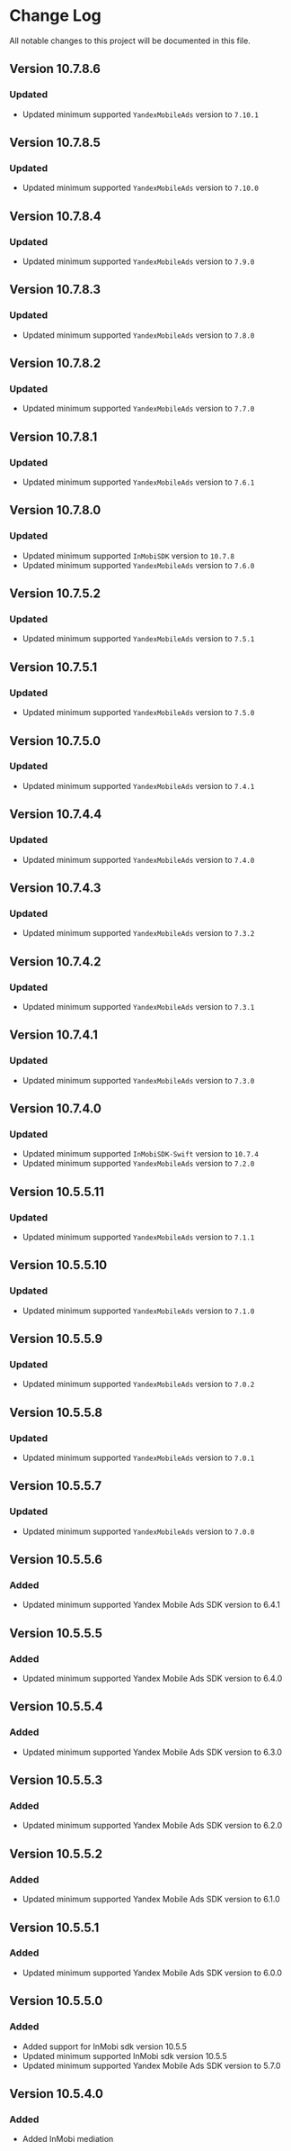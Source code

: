 # Change Log

All notable changes to this project will be documented in this file.

## Version 10.7.8.6

### Updated

- Updated minimum supported `YandexMobileAds` version to `7.10.1`

## Version 10.7.8.5

### Updated

- Updated minimum supported `YandexMobileAds` version to `7.10.0`

## Version 10.7.8.4

### Updated

- Updated minimum supported `YandexMobileAds` version to `7.9.0`

## Version 10.7.8.3

### Updated

- Updated minimum supported `YandexMobileAds` version to `7.8.0`

## Version 10.7.8.2

### Updated

- Updated minimum supported `YandexMobileAds` version to `7.7.0`

## Version 10.7.8.1

### Updated

- Updated minimum supported `YandexMobileAds` version to `7.6.1`

## Version 10.7.8.0

### Updated

- Updated minimum supported `InMobiSDK` version to `10.7.8`
- Updated minimum supported `YandexMobileAds` version to `7.6.0`

## Version 10.7.5.2

### Updated

- Updated minimum supported `YandexMobileAds` version to `7.5.1`

## Version 10.7.5.1

### Updated

- Updated minimum supported `YandexMobileAds` version to `7.5.0`

## Version 10.7.5.0

### Updated

- Updated minimum supported `YandexMobileAds` version to `7.4.1`

## Version 10.7.4.4

### Updated

- Updated minimum supported `YandexMobileAds` version to `7.4.0`

## Version 10.7.4.3

### Updated

- Updated minimum supported `YandexMobileAds` version to `7.3.2`

## Version 10.7.4.2

### Updated

- Updated minimum supported `YandexMobileAds` version to `7.3.1`

## Version 10.7.4.1

### Updated

- Updated minimum supported `YandexMobileAds` version to `7.3.0`

## Version 10.7.4.0

### Updated

- Updated minimum supported `InMobiSDK-Swift` version to `10.7.4`
- Updated minimum supported `YandexMobileAds` version to `7.2.0`

## Version 10.5.5.11

### Updated

- Updated minimum supported `YandexMobileAds` version to `7.1.1`

## Version 10.5.5.10

### Updated

- Updated minimum supported `YandexMobileAds` version to `7.1.0`

## Version 10.5.5.9

### Updated

- Updated minimum supported `YandexMobileAds` version to `7.0.2`

## Version 10.5.5.8

### Updated

- Updated minimum supported `YandexMobileAds` version to `7.0.1`

## Version 10.5.5.7

### Updated

- Updated minimum supported `YandexMobileAds` version to `7.0.0`

## Version 10.5.5.6

### Added

- Updated minimum supported Yandex Mobile Ads SDK version to 6.4.1

## Version 10.5.5.5

### Added

- Updated minimum supported Yandex Mobile Ads SDK version to 6.4.0

## Version 10.5.5.4

### Added

- Updated minimum supported Yandex Mobile Ads SDK version to 6.3.0

## Version 10.5.5.3

### Added

- Updated minimum supported Yandex Mobile Ads SDK version to 6.2.0

## Version 10.5.5.2

### Added

- Updated minimum supported Yandex Mobile Ads SDK version to 6.1.0

## Version 10.5.5.1

### Added

- Updated minimum supported Yandex Mobile Ads SDK version to 6.0.0

## Version 10.5.5.0

### Added

- Added support for InMobi sdk version 10.5.5
- Updated minimum supported InMobi sdk version 10.5.5
- Updated minimum supported Yandex Mobile Ads SDK version to 5.7.0

## Version 10.5.4.0

### Added

- Added InMobi mediation
